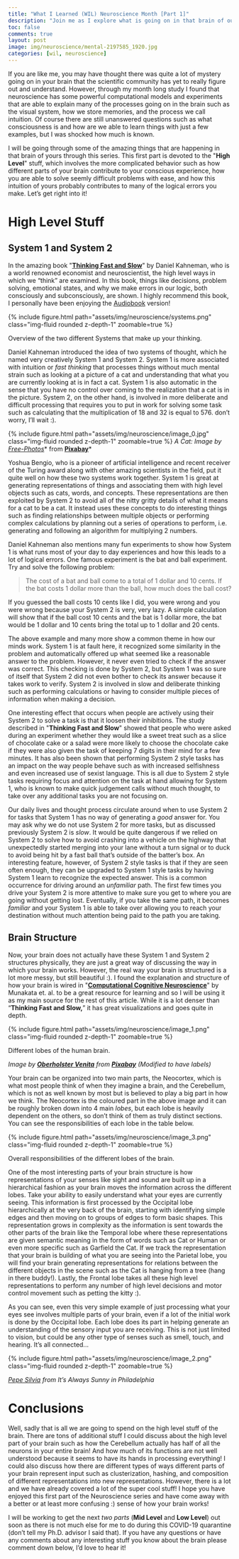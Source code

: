 ```yaml
---
title: "What I Learned (WIL) Neuroscience Month [Part 1]"
description: "Join me as I explore what is going on in that brain of ours."
toc: false
comments: true
layout: post
image: img/neuroscience/mental-2197585_1920.jpg
categories: [wil, neuroscience]
---
```


If you are like me, you may have thought there was quite a lot of mystery going on in your brain that the scientific community has yet to really figure out and understand. However, through my month long study I found that neuroscience has some powerful computational models and experiments that are able to explain many of the processes going on in the brain such as the visual system, how we store memories, and the process we call intuition. Of course there are still unanswered questions such as what consciousness is and how are we able to learn things with just a few examples, but I was shocked how much is known.

I will be going through some of the amazing things that are happening in that brain of yours through this series. This first part is devoted to the "**High Level**" stuff, which involves the more complicated behavior such as how different parts of your brain contribute to your conscious experience, how you are able to solve seemly difficult problems with ease, and how this intuition of yours probably contributes to many of the logical errors you make. Let’s get right into it!

# High Level Stuff

## System 1 and System 2

In the amazing book "**[Thinking Fast and Slow](https://www.amazon.com/Thinking-Fast-Slow-Daniel-Kahneman/dp/0374533555)**" by Daniel Kahneman, who is a world renowned economist and neuroscientist, the high level ways in which we “think” are examined. In this book,  things like decisions, problem solving, emotional states, and why we make errors in our logic, both consciously and subconsciously, are shown. I highly recommend this book, I personally have been enjoying the [Audiobook](https://www.audible.com/pd/Thinking-Fast-and-Slow-Audiobook/B005TKKCWC) version!

{% include figure.html path="assets/img/neuroscience/systems.png" class="img-fluid rounded z-depth-1" zoomable=true %}
<div class="caption">
    Overview of the two different Systems that make up your thinking.
</div>

Daniel Kahneman introduced the idea of two systems of thought, which he named very creatively System 1 and System 2. System 1 is more associated with intuition or *fast thinking* that processes things without much mental strain such as looking at a picture of a cat and understanding that what you are currently looking at is in fact a cat. System 1 is also automatic in the sense that you have no control over coming to the realization that a cat is in the picture. System 2, on the other hand, is involved in more deliberate and difficult processing that requires you to put in work for solving some task such as calculating that the multiplication of 18 and 32 is equal to 576. don’t worry, I’ll wait :).

{% include figure.html path="assets/img/neuroscience/image_0.jpg" class="img-fluid rounded z-depth-1" zoomable=true %}
*A Cat: Image by [Free-Photos](https://pixabay.com/photos/?utm_source=link-attribution&amp;utm_medium=referral&amp;utm_campaign=image&amp;utm_content=984097)** from **[Pixabay](https://pixabay.com/?utm_source=link-attribution&amp;utm_medium=referral&amp;utm_campaign=image&amp;utm_content=984097)***

Yoshua Bengio, who is a pioneer of artificial intelligence and recent receiver of the Turing award along with other amazing scientists in the field, put it quite well on how these two systems work together. System 1 is great at generating representations of things and associating them with high level objects such as cats, words, and concepts. These representations are then exploited by System 2 to avoid all of the nitty gritty details of what it means for a cat to be a cat. It instead uses these concepts to do interesting things such as finding relationships between multiple objects or performing complex calculations by planning out a series of operations to perform, i.e. generating and following an algorithm for multiplying 2 numbers.

Daniel Kahneman also mentions many fun experiments to show how System 1 is what runs most of your day to day experiences and how this leads to a lot of logical errors. One famous experiment is the bat and ball experiment. Try and solve the following problem:

> The cost of a bat and ball come to a total of 1 dollar and 10 cents. If the bat costs 1 dollar more than the ball, how much does the ball cost?

If you guessed the ball costs 10 cents like I did, you were wrong and you were wrong because your System 2 is very, very lazy. A simple calculation will show that if the ball cost 10 cents and the bat is 1 dollar more, the bat would be 1 dollar and 10 cents bring the total up to 1 dollar and 20 cents.

The above example and many more show a common theme in how our minds work. System 1 is at fault here, it recognized some similarity in the problem and automatically offered up what seemed like a reasonable answer to the problem. However, it never even tried to check if the answer was correct. This checking is done by System 2, but System 1 was so sure of itself that System 2 did not even bother to check its answer because it takes work to verify. System 2 is involved in slow and deliberate thinking such as performing calculations or having to consider multiple pieces of information when making a decision.

One interesting effect that occurs when people are actively using their System 2 to solve a task is that it loosen their inhibitions. The study described in "**Thinking Fast and Slow**" showed that people who were asked during an experiment whether they would like a sweet treat such as a slice of chocolate cake or a salad were more likely to choose the chocolate cake if they were also given the task of keeping 7 digits in their mind for a few minutes. It has also been shown that performing System 2 style tasks has an impact on the way people behave such as with increased selfishness and even increased use of sexist language. This is all due to System 2 style tasks requiring focus and attention on the task at hand allowing for System 1, who is known to make quick judgement calls without much thought, to take over any additional tasks you are not focusing on.

Our daily lives and thought process circulate around when to use System 2 for tasks that System 1 has no way of generating a *good* answer for. You may ask why we do not use System 2 for more tasks, but as discussed previously System 2 is *slow*. It would be quite dangerous if we relied on System 2 to solve how to avoid crashing into a vehicle on the highway that unexpectedly started merging into your lane without a turn signal or to duck to avoid being hit by a fast ball that’s outside of the batter’s box. An interesting feature, however, of System 2 style tasks is that if they are seen often enough, they can be upgraded to System 1 style tasks by having System 1 learn to recognize the expected answer. This is a common occurrence for driving around an *unfamiliar* path. The first few times you drive your System 2 is more attentive to make sure you get to where you are going without getting lost. Eventually, if you take the same path, it becomes *familiar* and your System 1 is able to take over allowing you to reach your destination without much attention being paid to the path you are taking.

## Brain Structure

Now, your brain does not actually have these System 1 and System 2 structures physically, they are just a great way of discussing the way in which your brain works. However, the real way your brain is structured is a lot more messy, but still beautiful :). I found the explanation and structure of how your brain is wired in "**[Computational Cognitive Neuroscience](https://grey.colorado.edu/mediawiki/sites/CompCogNeuro/images/0/0e/ccnbook_08_2016.pdf)**" by Munakata et. al. to be a great resource for learning and so I will be using it as my main source for the rest of this article. While it is a lot denser than “**Thinking Fast and Slow,**” it has great visualizations and goes quite in depth.

{% include figure.html path="assets/img/neuroscience/image_1.png" class="img-fluid rounded z-depth-1" zoomable=true %}
<div class="caption">
    Different lobes of the human brain.
</div>

*Image by **[Oberholster Venita](https://pixabay.com/users/ArtsyBee-462611/?utm_source=link-attribution&amp;utm_medium=referral&amp;utm_campaign=image&amp;utm_content=1007686)** from **[Pixabay](https://pixabay.com/?utm_source=link-attribution&amp;utm_medium=referral&amp;utm_campaign=image&amp;utm_content=1007686)** (Modified to have labels)*

Your brain can be organized into two main parts, the Neocortex, which is what most people think of when they imagine a brain, and the Cerebellum, which is not as well known by most but is believed to play a big part in how we think. The Neocortex is the coloured part in the above image and it can be roughly broken down into 4 main *lobes*, but each lobe is heavily dependent on the others, so don’t think of them as truly distinct sections. You can see the responsibilities of each lobe in the table below.

{% include figure.html path="assets/img/neuroscience/image_3.png" class="img-fluid rounded z-depth-1" zoomable=true %}
<div class="caption">
    Overall responsibilities of the different lobes of the brain.
</div>

One of the most interesting parts of your brain structure is how representations of your senses like sight and sound are built up in a hierarchical fashion as your brain moves the information across the different lobes. Take your ability to easily understand what your eyes are currently seeing. This information is first processed by the Occipital lobe hierarchically at the very back of the brain, starting with identifying simple edges and then moving on to groups of edges to form basic shapes. This representation grows in complexity as the information is sent towards the other parts of the brain like the Temporal lobe where these representations are given semantic meaning in the form of words such as Cat or Human or even more specific such as Garfield the Cat. If we track the representation that your brain is building of what you are seeing into the Parietal lobe, you will find your brain generating representations for relations between the different objects in the scene such as the Cat is hanging from a tree (hang in there buddy!). Lastly, the Frontal lobe takes all these high level representations to perform any number of high level decisions and motor control movement such as petting the kitty :).

As you can see, even this very simple example of just processing what your eyes see involves multiple parts of your brain, even if a lot of the initial work is done by the Occipital lobe. Each lobe does its part in helping generate an understanding of the sensory input you are receiving. This is not just limited to vision, but could be any other type of senses such as smell, touch, and hearing. It’s all connected...

{% include figure.html path="assets/img/neuroscience/image_2.png" class="img-fluid rounded z-depth-1" zoomable=true %}

*[Pepe Silvia](https://knowyourmeme.com/memes/pepe-silvia) from It’s Always Sunny in Philadelphia*

# Conclusions

Well, sadly that is all we are going to spend on the high level stuff of the brain. There are tons of additional stuff I could discuss about the high level part of your brain such as how the Cerebellum actually has half of all the neurons in your entire brain! And how much of its functions are not well understood because it seems to have its hands in processing everything! I could also discuss how there are different types of ways different parts of your brain represent input such as clusterization, hashing, and composition of different representations into new representations. However, there is a lot and we have already covered a lot of the super cool stuff! I hope you have enjoyed this first part of the Neuroscience series and have come away with a better or at least more confusing :) sense of how your brain works!

I will be working to get the next *two parts* (**Mid Level** and **Low Level**) out soon as there is not much else for me to do during this COVID-19 quarantine (don’t tell my Ph.D. advisor I said that). If you have any questions or have any comments about any interesting stuff you know about the brain please comment down below, I’d love to hear it!

